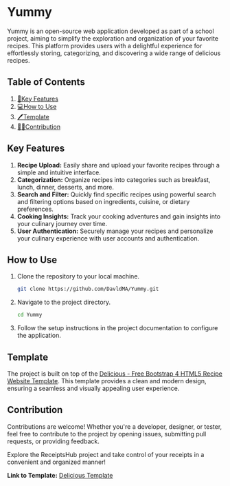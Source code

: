 # Yummy

Yummy is an open-source web application developed as part of a school project, aiming to simplify the exploration and organization of your favorite recipes. This platform provides users with a delightful experience for effortlessly storing, categorizing, and discovering a wide range of delicious recipes.

## Table of Contents
1. [:rocket:Key Features](#key-features)
2. [:computer:How to Use](#how-to-use)
3. [:pen:Template](#template)
4. [🙋‍♂️Contribution](#contribution)

## Key Features

1. **Recipe Upload:** Easily share and upload your favorite recipes through a simple and intuitive interface.
2. **Categorization:** Organize recipes into categories such as breakfast, lunch, dinner, desserts, and more.
3. **Search and Filter:** Quickly find specific recipes using powerful search and filtering options based on ingredients, cuisine, or dietary preferences.
4. **Cooking Insights:** Track your cooking adventures and gain insights into your culinary journey over time.
5. **User Authentication:** Securely manage your recipes and personalize your culinary experience with user accounts and authentication.

## How to Use

1. Clone the repository to your local machine.
   ```bash
   git clone https://github.com/DavldMA/Yummy.git
   ```
2. Navigate to the project directory.
   ```bash
   cd Yummy
   ```
3. Follow the setup instructions in the project documentation to configure the application.

## Template

The project is built on top of the [Delicious - Free Bootstrap 4 HTML5 Recipe Website Template](https://themewagon.com/themes/free-bootstrap-4-html5-recipe-website-template-delicious/). This template provides a clean and modern design, ensuring a seamless and visually appealing user experience.

## Contribution

Contributions are welcome! Whether you're a developer, designer, or tester, feel free to contribute to the project by opening issues, submitting pull requests, or providing feedback.

Explore the ReceiptsHub project and take control of your receipts in a convenient and organized manner!

**Link to Template:** [Delicious Template](https://themewagon.com/themes/free-bootstrap-4-html5-recipe-website-template-delicious/)
```
